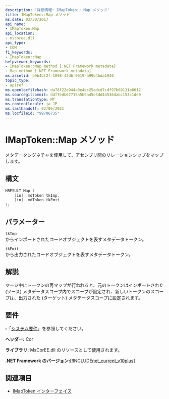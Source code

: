 ```yaml
---
description: '詳細情報: IMapToken:: Map メソッド'
title: IMapToken::Map メソッド
ms.date: 03/30/2017
api_name:
- IMapToken.Map
api_location:
- mscoree.dll
api_type:
- COM
f1_keywords:
- IMapToken::Map
helpviewer_keywords:
- IMapToken::Map method [.NET Framework metadata]
- Map method [.NET Framework metadata]
ms.assetid: b9b4bf2f-1098-43d6-9619-a99b4bda1940
topic_type:
- apiref
ms.openlocfilehash: da78f22e944a0e4ec25adcd7cdf97b69131a6612
ms.sourcegitcommit: ddf7edb67715a5b9a45e3dd44536dabc153c1de0
ms.translationtype: MT
ms.contentlocale: ja-JP
ms.lasthandoff: 02/06/2021
ms.locfileid: "99706735"
---
```

# <a name="imaptokenmap-method"></a>IMapToken::Map メソッド

メタデータシグネチャを使用して、アセンブリ間のリレーションシップをマップします。  
  
## <a name="syntax"></a>構文  
  
```cpp  
HRESULT Map (  
    [in]  mdToken tkImp,
    [in]  mdToken tkEmit  
);  
```  
  
## <a name="parameters"></a>パラメーター  

 `tkImp`  
 からインポートされたコードオブジェクトを表すメタデータトークン。  
  
 `tkEmit`  
 から出力されたコードオブジェクトを表すメタデータトークン。  
  
## <a name="remarks"></a>解説  

 マージ中にトークンの再マップが行われると、元のトークンはインポートされた (ソース) メタデータスコープ内でスコープが設定され、新しいトークンのスコープは、出力された (ターゲット) メタデータスコープに設定されます。  
  
## <a name="requirements"></a>要件  

 **:**「[システム要件](../../get-started/system-requirements.md)」を参照してください。  
  
 **ヘッダー:** Cor  
  
 **ライブラリ:** MsCorEE.dll のリソースとして使用されます。  
  
 **.NET Framework のバージョン:**[!INCLUDE[net_current_v10plus](../../../../includes/net-current-v10plus-md.md)]  
  
## <a name="see-also"></a>関連項目

- [IMapToken インターフェイス](imaptoken-interface.md)
